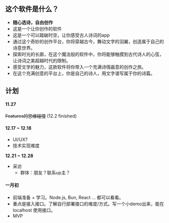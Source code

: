 ## 这个软件是什么？

- **随心选诗，自由创作**
- 这是一个让你创作的软件
- 这是一个可以踏破时空，让你感受古人诗词的app
- 通过这个奇妙的创作平台，你将穿越古今，舞动文字的羽翼，创造属于自己的诗意世界。
- 探索时光的长廊，在这个魔法般的软件中，你将能够触摸到古代诗人的心弦，让诗词之美超越时代的限制。
- 感受文学的魅力，这款软件将你带入一个充满诗情画意的创作之旅。
- 在这个充满创意的平台上，你是自己的诗人，用文字谱写属于你的诗篇。

## 计划

#### 11.27

<s>Features的思维碰撞</s> (12.2 finished)



#### 12.17 ~ 12.18

- UI/UX?
- 技术实现难度

**12.21 ~ 12.28**

- 采访
  - 群体：朋友？联系up主？

#### 一月初

- 前端准备 + 学习。Node.js, Bun, React ... 都可以看看。
- 重点是接入接口。了解自行部署接口的难度/方式。写一个小demo出来，能在localhost 使用接口。
- MVP
